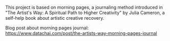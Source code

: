 This project is based on morning pages, a journaling method introduced in "The Artist's Way: A Spiritual Path to Higher Creativity" by Julia Cameron, a self-help book about artistic creative recovery.

Blog post about morning pages journal: https://www.datachai.com/post/the-artists-way-morning-pages-journal
